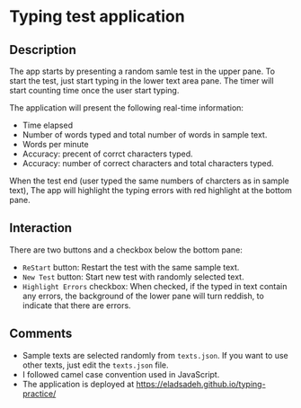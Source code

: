 # Typing test application

## Description
The app starts by presenting a random samle test in the upper pane. To start the test, just start typing in the lower text area pane. The timer will start counting time once the user start typing.

The application will present the following real-time information:

- Time elapsed
- Number of words typed and total number of words in sample text.
- Words per minute
- Accuracy: precent of corrct characters typed.
- Accuracy: number of correct characters and total characters typed.

When the test end (user typed the same numbers of charcters as in sample text), The app will highlight the typing errors with red highlight at the bottom pane.

## Interaction
There are two buttons and a checkbox below the bottom pane:

- `ReStart` button: Restart the test with the same sample text.
- `New Test` button: Start new test with randomly selected text.
- `Highlight Errors` checkbox: When checked, if the typed in text contain any errors, the background of the lower pane will turn reddish, to indicate that there are errors.

## Comments

- Sample texts are selected randomly from `texts.json`. If you want to use other texts, just edit the `texts.json` file.
- I followed camel case convention used in JavaScript.
- The application is deployed at https://eladsadeh.github.io/typing-practice/